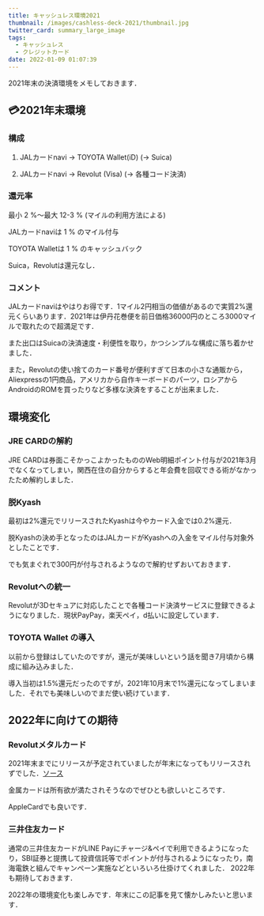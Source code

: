```yaml
---
title: キャッシュレス環境2021
thumbnail: /images/cashless-deck-2021/thumbnail.jpg
twitter_card: summary_large_image
tags:
  - キャッシュレス
  - クレジットカード
date: 2022-01-09 01:07:39
---
```


2021年末の決済環境をメモしておきます．
<!-- more -->

## 💳2021年末環境
### 構成
1. JALカードnavi → TOYOTA Wallet(iD) (→ Suica)

1. JALカードnavi → Revolut (Visa) (→ 各種コード決済)

### 還元率

最小 2 %～最大 12-3 % (マイルの利用方法による)

JALカードnaviは 1 % のマイル付与

TOYOTA Walletは 1 % のキャッシュバック

Suica，Revolutは還元なし．

### コメント

JALカードnaviはやはりお得です．1マイル2円相当の価値があるので実質2%還元くらいあります．2021年は伊丹花巻便を前日価格36000円のところ3000マイルで取れたので超満足です．

また出口はSuicaの決済速度・利便性を取り，かつシンプルな構成に落ち着かせました．

また，Revolutの使い捨てのカード番号が便利すぎて日本の小さな通販から，Aliexpressの1円商品，アメリカから自作キーボードのパーツ，ロシアからAndroidのROMを買ったりなど多様な決済をすることが出来ました．



## 環境変化

### JRE CARDの解約
JRE CARDは券面こそかっこよかったもののWeb明細ポイント付与が2021年3月でなくなってしまい，関西在住の自分からすると年会費を回収できる術がなかったため解約しました．



### 脱Kyash
最初は2%還元でリリースされたKyashは今やカード入金では0.2%還元．

脱Kyashの決め手となったのはJALカードがKyashへの入金をマイル付与対象外としたことです．

でも気まぐれで300円が付与されるようなので解約せずおいておきます．

### Revolutへの統一

Revolutが3Dセキュアに対応したことで各種コード決済サービスに登録できるようになりました．現状PayPay，楽天ペイ，d払いに設定しています．

### TOYOTA Wallet の導入

以前から登録はしていたのですが，還元が美味しいという話を聞き7月頃から構成に組み込みました．

導入当初は1.5%還元だったのですが，2021年10月末で1%還元になってしまいました．それでも美味しいのでまだ使い続けています．

## 2022年に向けての期待

### Revolutメタルカード

2021年末までにリリースが予定されていましたが年末になってもリリースされずでした．[ソース](https://www.watch.impress.co.jp/docs/news/1296994.html)

金属カードは所有欲が満たされそうなのでぜひとも欲しいところです．

AppleCardでも良いです．

### 三井住友カード
通常の三井住友カードがLINE Payにチャージ&ペイで利用できるようになったり，SBI証券と提携して投資信託等でポイントが付与されるようになったり，南海電鉄と組んでキャンペーン実施などといろいろ仕掛けてくれました．
2022年も期待しておきます．




2022年の環境変化も楽しみです．年末にこの記事を見て懐かしみたいと思います．